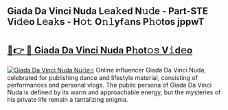 ## Giada Da Vinci Nuda L𝚎a𝚔ed N𝚞𝚍e - Part-STE Vi𝚍𝚎o L𝚎a𝚔s - H𝚘𝚝 O𝚗𝚕yf𝚊ns P𝚑𝚘tos jppwT

# <h2><a href="http://kf50j9.oniu.top/?m=Giada+Da+Vinci+Nuda">🔗👉 🔴 Giada Da Vinci Nuda P𝚑ot𝚘𝚜 V𝚒d𝚎o</a></h2>

[![Giada Da Vinci Nuda Nu𝚍e𝚜](https://i.imgur.com/0qMVB7G.gif)](http://kf50j9.oniu.top/?m=Giada+Da+Vinci+Nuda)
Online influencer Giada Da Vinci Nuda, celebrated for publishing dance and lifestyle material, consisting of performances and personal vlogs. The public persona of Giada Da Vinci Nuda is defined by its warm and approachable energy, but the mysteries of his private life remain a tantalizing enigma.  

